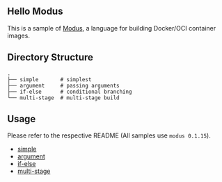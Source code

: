 Hello Modus
---

This is a sample of [Modus](https://modus-continens.com/), a language for building Docker/OCI container images.

## Directory Structure

```
.
├── simple       # simplest
├── argument     # passing arguments
├── if-else      # conditional branching
└── multi-stage  # multi-stage build
```

## Usage

Please refer to the respective README (All samples use `modus 0.1.15`).

- [simple](https://github.com/hyorimitsu/hello-modus/blob/main/simple/README.md)
- [argument](https://github.com/hyorimitsu/hello-modus/blob/main/argument/README.md)
- [if-else](https://github.com/hyorimitsu/hello-modus/blob/main/if-else/README.md)
- [multi-stage](https://github.com/hyorimitsu/hello-modus/blob/main/multi-stage/README.md)
